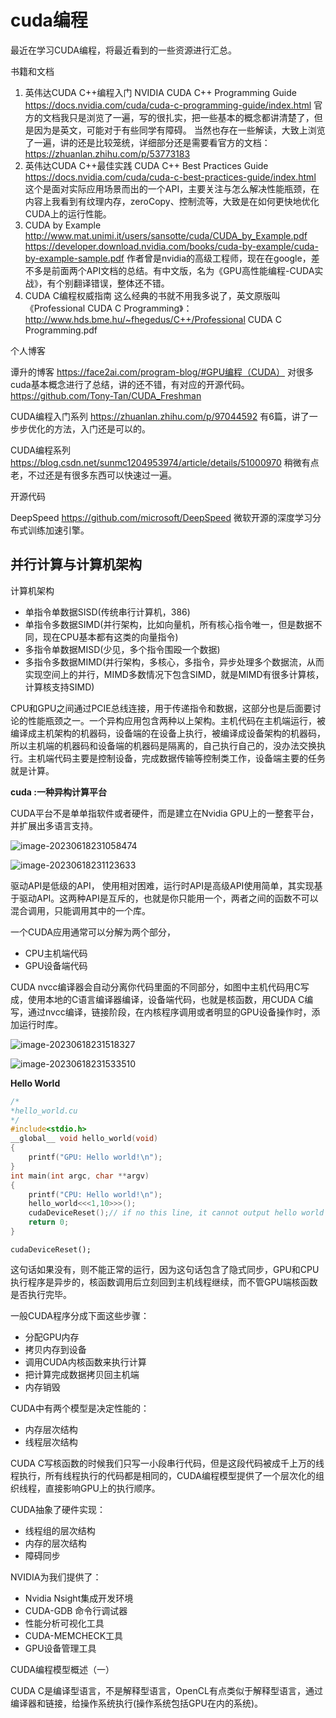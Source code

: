 # cuda编程



最近在学习CUDA编程，将最近看到的一些资源进行汇总。

书籍和文档

1. 英伟达CUDA C++编程入门
   NVIDIA CUDA C++ Programming Guide
   https://docs.nvidia.com/cuda/cuda-c-programming-guide/index.html
   官方的文档我只是浏览了一遍，写的很扎实，把一些基本的概念都讲清楚了，但是因为是英文，可能对于有些同学有障碍。
   当然也存在一些解读，大致上浏览了一遍，讲的还是比较笼统，详细部分还是需要看官方的文档：
   https://zhuanlan.zhihu.com/p/53773183
2. 英伟达CUDA C++最佳实践
   CUDA C++ Best Practices Guide
   https://docs.nvidia.com/cuda/cuda-c-best-practices-guide/index.html
   这个是面对实际应用场景而出的一个API，主要关注与怎么解决性能瓶颈，在内容上我看到有纹理内存，zeroCopy、控制流等，大致是在如何更快地优化CUDA上的运行性能。
3. CUDA by Example
   http://www.mat.unimi.it/users/sansotte/cuda/CUDA_by_Example.pdf
   https://developer.download.nvidia.com/books/cuda-by-example/cuda-by-example-sample.pdf
   作者曾是nvidia的高级工程师，现在在google，差不多是前面两个API文档的总结。有中文版，名为《GPU高性能编程-CUDA实战》，有个别翻译错误，整体还不错。
4. CUDA C编程权威指南
   这么经典的书就不用我多说了，英文原版叫《Professional CUDA C Programming》：
   http://www.hds.bme.hu/~fhegedus/C++/Professional CUDA C Programming.pdf

个人博客

谭升的博客
https://face2ai.com/program-blog/#GPU编程（CUDA）
对很多cuda基本概念进行了总结，讲的还不错，有对应的开源代码。
https://github.com/Tony-Tan/CUDA_Freshman

CUDA编程入门系列
https://zhuanlan.zhihu.com/p/97044592
有6篇，讲了一步步优化的方法，入门还是可以的。

CUDA编程系列
https://blog.csdn.net/sunmc1204953974/article/details/51000970
稍微有点老，不过还是有很多东西可以快速过一遍。

开源代码

DeepSpeed
https://github.com/microsoft/DeepSpeed
微软开源的深度学习分布式训练加速引擎。





## 并行计算与计算机架构

计算机架构

- 单指令单数据SISD(传统串行计算机，386)
- 单指令多数据SIMD(并行架构，比如向量机，所有核心指令唯一，但是数据不同，现在CPU基本都有这类的向量指令)
- 多指令单数据MISD(少见，多个指令围殴一个数据)
- 多指令多数据MIMD(并行架构，多核心，多指令，异步处理多个数据流，从而实现空间上的并行，MIMD多数情况下包含SIMD，就是MIMD有很多计算核，计算核支持SIMD)



CPU和GPU之间通过PCIE总线连接，用于传递指令和数据，这部分也是后面要讨论的性能瓶颈之一。一个异构应用包含两种以上架构。主机代码在主机端运行，被编译成主机架构的机器码，设备端的在设备上执行，被编译成设备架构的机器码，所以主机端的机器码和设备端的机器码是隔离的，自己执行自己的，没办法交换执行。主机端代码主要是控制设备，完成数据传输等控制类工作，设备端主要的任务就是计算。

**cuda :一种异构计算平台**

CUDA平台不是单单指软件或者硬件，而是建立在Nvidia GPU上的一整套平台，并扩展出多语言支持。

![image-20230618231058474](C:\Users\W\AppData\Roaming\Typora\typora-user-images\image-20230618231058474.png)

![image-20230618231123633](C:\Users\W\AppData\Roaming\Typora\typora-user-images\image-20230618231123633.png)

驱动API是低级的API， 使用相对困难，运行时API是高级API使用简单，其实现基于驱动API。这两种API是互斥的，也就是你只能用一个，两者之间的函数不可以混合调用，只能调用其中的一个库。



一个CUDA应用通常可以分解为两个部分，

- CPU主机端代码
- GPU设备端代码

CUDA nvcc编译器会自动分离你代码里面的不同部分，如图中主机代码用C写成，使用本地的C语言编译器编译，设备端代码，也就是核函数，用CUDA C编写，通过nvcc编译，链接阶段，在内核程序调用或者明显的GPU设备操作时，添加运行时库。

![image-20230618231518327](C:\Users\W\AppData\Roaming\Typora\typora-user-images\image-20230618231518327.png)

![image-20230618231533510](C:\Users\W\AppData\Roaming\Typora\typora-user-images\image-20230618231533510.png)

**Hello World**

```c
/*
*hello_world.cu
*/
#include<stdio.h>
__global__ void hello_world(void)
{
	printf("GPU: Hello world!\n");
}
int main(int argc, char **argv)
{
	printf("CPU: Hello world!\n");
	hello_world<<<1,10>>>();
	cudaDeviceReset();// if no this line, it cannot output hello world from gpu
	return 0;
}
```

`cudaDeviceReset();`

这句话如果没有，则不能正常的运行，因为这句话包含了隐式同步，GPU和CPU执行程序是异步的，核函数调用后立刻回到主机线程继续，而不管GPU端核函数是否执行完毕。

一般CUDA程序分成下面这些步骤：

- 分配GPU内存
- 拷贝内存到设备
- 调用CUDA内核函数来执行计算
- 把计算完成数据拷贝回主机端
- 内存销毁



CUDA中有两个模型是决定性能的：

- 内存层次结构
- 线程层次结构

CUDA C写核函数的时候我们只写一小段串行代码，但是这段代码被成千上万的线程执行，所有线程执行的代码都是相同的，CUDA编程模型提供了一个层次化的组织线程，直接影响GPU上的执行顺序。

CUDA抽象了硬件实现：

- 线程组的层次结构
- 内存的层次结构
- 障碍同步

NVIDIA为我们提供了：

- Nvidia Nsight集成开发环境
- CUDA-GDB 命令行调试器
- 性能分析可视化工具
- CUDA-MEMCHECK工具
- GPU设备管理工具



CUDA编程模型概述（一）

CUDA C是编译型语言，不是解释型语言，OpenCL有点类似于解释型语言，通过编译器和链接，给操作系统执行(操作系统包括GPU在内的系统)。

